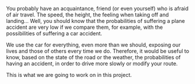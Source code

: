You probably have an acquaintance, friend (or even yourself) who is afraid of air travel. The speed, the height, the feeling when taking off and landing... Well, you should know that the probabilities of suffering a plane accident are very low if we compare them, for example, with the possibilities of suffering a car accident. 

We use the car for everything, even more than we should, exposing our lives and those of others every time we do. Therefore, it would be useful to know, based on the state of the road or the weather, the probabilities of having an accident, in order to drive more slowly or modify your route.

This is what we are going to work on in this project.


